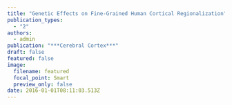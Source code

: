 ```yaml
---
title: "Genetic Effects on Fine-Grained Human Cortical Regionalization"
publication_types:
  - "2"
authors:
  - admin
publication: "***Cerebral Cortex***"
draft: false
featured: false
image:
  filename: featured
  focal_point: Smart
  preview_only: false
date: 2016-01-01T08:11:03.513Z
---
```

